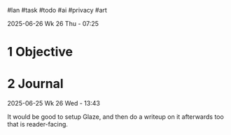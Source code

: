 #lan #task #todo #ai #privacy #art

2025-06-26 Wk 26 Thu - 07:25
# 1 Objective

# 2 Journal

2025-06-25 Wk 26 Wed - 13:43

It would be good to setup Glaze, and then do a writeup on it afterwards too that is reader-facing.
